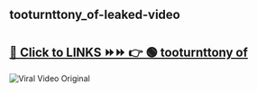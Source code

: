 
 ## tooturnttony_of-leaked-video 

# <h2><a href="https://clipsfans.com/tooturnttony_of&ref=git">🔗 Click to LINKS ⏩⏩ 👉 🟢 tooturnttony of </a></h2>

<a href="https://clipsfans.com/tooturnttony_of&ref=git" rel="nofollow" data-target="animated-image.originalLink"><img src="https://i.ibb.co.com/xMMVF88/686577567.gif" alt="Viral Video Original" style="max-width: 100%; display: inline-block;" data-target="animated-image.originalImage"></a>
